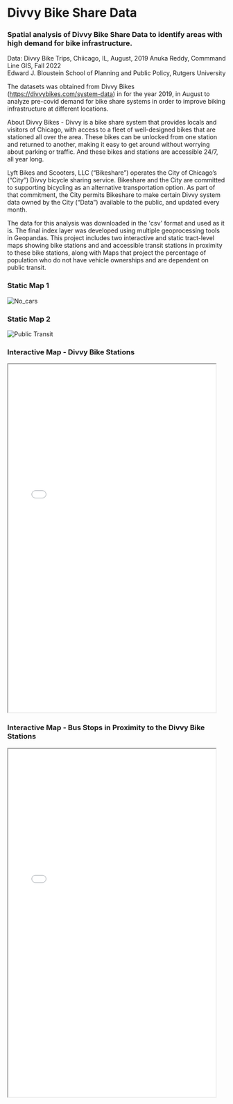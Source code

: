 # Divvy Bike Share Data 
### Spatial analysis of Divvy Bike Share Data to identify areas with high demand for bike infrastructure. 
Data: Divvy Bike Trips, Chiicago, IL, August, 2019
Anuka Reddy, Commmand Line GIS, Fall 2022  
Edward J. Bloustein School of Planning and Public Policy, Rutgers University

The datasets was obtained from Divvy Bikes (https://divvybikes.com/system-data) in for the year 2019, in August to analyze pre-covid demand for bike share systems in order to improve biking infrastructure at different locations. 

About Divvy Bikes - Divvy is a bike share system that provides locals and visitors of Chicago, with access to a fleet of well-designed bikes that are stationed all over the area. These bikes can be unlocked from one station and returned to another, making it easy to get around without worrying about parking or traffic. And these bikes and stations are accessible 24/7, all year long.

Lyft Bikes and Scooters, LLC (“Bikeshare”) operates the City of Chicago’s (“City”) Divvy bicycle sharing service. Bikeshare and the City are committed to supporting bicycling as an alternative transportation option. As part of that commitment, the City permits Bikeshare to make certain Divvy system data owned by the City (“Data”) available to the public, and updated every month. 

The data for this analysis was downloaded in the 'csv' format and used as it is. 
The final index layer was developed using multiple geoprocessing tools in Geopandas.
This project includes two interactive and static tract-level maps showing bike stations and and accessible transit stations in proximity to these bike stations, along with Maps that project the percentage of population who do not have vehicle ownerships and are dependent on public transit. 

### Static Map 1
![No_cars](https://user-images.githubusercontent.com/132031769/235501231-8229d36a-089a-475e-b807-a173abfc3a60.png)

### Static Map 2
![Public Transit](https://user-images.githubusercontent.com/132031769/235051091-2bc2f08f-f846-41a7-91b1-68e218f08d21.png)

### Interactive Map  - Divvy Bike Stations
<iframe src="Bike_map_New.html" height="800" width="95%"></iframe>

### Interactive Map  - Bus Stops in Proximity to the Divvy Bike Stations
<iframe src="Bus_Stops.html" height="800" width="95%"></iframe>


